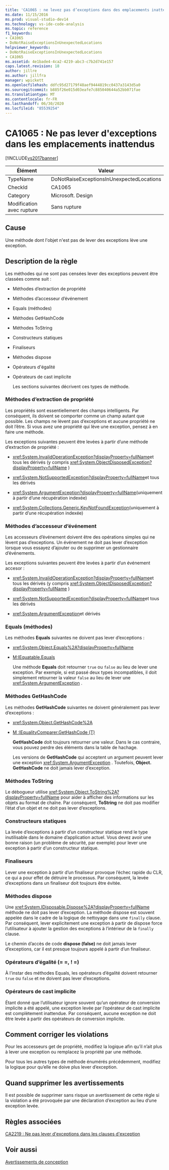 ```yaml
---
title: 'CA1065 : ne levez pas d’exceptions dans des emplacements inattendus | Microsoft Docs'
ms.date: 11/15/2016
ms.prod: visual-studio-dev14
ms.technology: vs-ide-code-analysis
ms.topic: reference
f1_keywords:
- CA1065
- DoNotRaiseExceptionsInUnexpectedLocations
helpviewer_keywords:
- DoNotRaiseExceptionsInUnexpectedLocations
- CA1065
ms.assetid: 4e1bade4-4ca2-4219-abc3-c7b2d741e157
caps.latest.revision: 18
author: jillre
ms.author: jillfra
manager: wpickett
ms.openlocfilehash: ddfc95d27179f48aef9444819cc0437a3143d5a0
ms.sourcegitcommit: b885f26e015d03eafe7c885040644a52bb071fae
ms.translationtype: MT
ms.contentlocale: fr-FR
ms.lasthandoff: 06/30/2020
ms.locfileid: "85539254"
---
```

# <a name="ca1065-do-not-raise-exceptions-in-unexpected-locations"></a>CA1065 : Ne pas lever d'exceptions dans les emplacements inattendus
[!INCLUDE[vs2017banner](../includes/vs2017banner.md)]

|Élément|Valeur|
|-|-|
|TypeName|DoNotRaiseExceptionsInUnexpectedLocations|
|CheckId|CA1065|
|Category|Microsoft. Design|
|Modification avec rupture|Sans rupture|

## <a name="cause"></a>Cause
 Une méthode dont l'objet n'est pas de lever des exceptions lève une exception.

## <a name="rule-description"></a>Description de la règle
 Les méthodes qui ne sont pas censées lever des exceptions peuvent être classées comme suit :

- Méthodes d’extraction de propriété

- Méthodes d’accesseur d’événement

- Equals (méthodes)

- Méthodes GetHashCode

- Méthodes ToString

- Constructeurs statiques

- Finaliseurs

- Méthodes dispose

- Opérateurs d'égalité

- Opérateurs de cast implicite

  Les sections suivantes décrivent ces types de méthode.

### <a name="property-get-methods"></a>Méthodes d’extraction de propriété
 Les propriétés sont essentiellement des champs intelligents. Par conséquent, ils doivent se comporter comme un champ autant que possible. Les champs ne lèvent pas d’exceptions et aucune propriété ne doit l’être. Si vous avez une propriété qui lève une exception, pensez à en faire une méthode.

 Les exceptions suivantes peuvent être levées à partir d’une méthode d’extraction de propriété :

- <xref:System.InvalidOperationException?displayProperty=fullName>et tous les dérivés (y compris <xref:System.ObjectDisposedException?displayProperty=fullName> )

- <xref:System.NotSupportedException?displayProperty=fullName>et tous les dérivés

- <xref:System.ArgumentException?displayProperty=fullName>(uniquement à partir d’une récupération indexée)

- <xref:System.Collections.Generic.KeyNotFoundException>(uniquement à partir d’une récupération indexée)

### <a name="event-accessor-methods"></a>Méthodes d’accesseur d’événement
 Les accesseurs d’événement doivent être des opérations simples qui ne lèvent pas d’exceptions. Un événement ne doit pas lever d’exception lorsque vous essayez d’ajouter ou de supprimer un gestionnaire d’événements.

 Les exceptions suivantes peuvent être levées à partir d’un événement accesor :

- <xref:System.InvalidOperationException?displayProperty=fullName>et tous les dérivés (y compris <xref:System.ObjectDisposedException?displayProperty=fullName> )

- <xref:System.NotSupportedException?displayProperty=fullName>et tous les dérivés

- <xref:System.ArgumentException>et dérivés

### <a name="equals-methods"></a>Equals (méthodes)
 Les méthodes **Equals** suivantes ne doivent pas lever d’exceptions :

- <xref:System.Object.Equals%2A?displayProperty=fullName>

- [M:IEquatable.Equals](https://msdn2.microsoft.com/library/ms131190(VS.80).aspx)

  Une méthode **Equals** doit retourner `true` ou `false` au lieu de lever une exception. Par exemple, si est passé deux types incompatibles, il doit simplement retourner la valeur `false` au lieu de lever une <xref:System.ArgumentException> .

### <a name="gethashcode-methods"></a>Méthodes GetHashCode
 Les méthodes **GetHashCode** suivantes ne doivent généralement pas lever d’exceptions :

- <xref:System.Object.GetHashCode%2A>

- [M :IEqualityComparer.GetHashCode (T)](https://msdn2.microsoft.com/library/system.collections.iequalitycomparer.gethashcode.aspx)

  **GetHashCode** doit toujours retourner une valeur. Dans le cas contraire, vous pouvez perdre des éléments dans la table de hachage.

  Les versions de **GetHashCode** qui acceptent un argument peuvent lever une exception <xref:System.ArgumentException> . Toutefois, **Object. GetHashCode** ne doit jamais lever d’exception.

### <a name="tostring-methods"></a>Méthodes ToString
 Le débogueur utilise <xref:System.Object.ToString%2A?displayProperty=fullName> pour aider à afficher des informations sur les objets au format de chaîne. Par conséquent, **ToString** ne doit pas modifier l’état d’un objet et ne doit pas lever d’exceptions.

### <a name="static-constructors"></a>Constructeurs statiques
 La levée d’exceptions à partir d’un constructeur statique rend le type inutilisable dans le domaine d’application actuel. Vous devez avoir une bonne raison (un problème de sécurité, par exemple) pour lever une exception à partir d’un constructeur statique.

### <a name="finalizers"></a>Finaliseurs
 Lever une exception à partir d’un finaliseur provoque l’échec rapide du CLR, ce qui a pour effet de détruire le processus. Par conséquent, la levée d’exceptions dans un finaliseur doit toujours être évitée.

### <a name="dispose-methods"></a>Méthodes dispose
 Une <xref:System.IDisposable.Dispose%2A?displayProperty=fullName> méthode ne doit pas lever d’exception. La méthode dispose est souvent appelée dans le cadre de la logique de nettoyage dans une `finally` clause. Par conséquent, lever explicitement une exception à partir de dispose force l’utilisateur à ajouter la gestion des exceptions à l’intérieur de la `finally` clause.

 Le chemin d’accès de code **dispose (false)** ne doit jamais lever d’exceptions, car il est presque toujours appelé à partir d’un finaliseur.

### <a name="equality-operators--"></a>Opérateurs d’égalité (= =, ! =)
 À l’instar des méthodes Equals, les opérateurs d’égalité doivent retourner `true` ou `false` et ne doivent pas lever d’exceptions.

### <a name="implicit-cast-operators"></a>Opérateurs de cast implicite
 Étant donné que l’utilisateur ignore souvent qu’un opérateur de conversion implicite a été appelé, une exception levée par l’opérateur de cast implicite est complètement inattendue. Par conséquent, aucune exception ne doit être levée à partir des opérateurs de conversion implicite.

## <a name="how-to-fix-violations"></a>Comment corriger les violations
 Pour les accesseurs get de propriété, modifiez la logique afin qu’il n’ait plus à lever une exception ou remplacez la propriété par une méthode.

 Pour tous les autres types de méthode énumérés précédemment, modifiez la logique pour qu’elle ne doive plus lever d’exception.

## <a name="when-to-suppress-warnings"></a>Quand supprimer les avertissements
 Il est possible de supprimer sans risque un avertissement de cette règle si la violation a été provoquée par une déclaration d’exception au lieu d’une exception levée.

## <a name="related-rules"></a>Règles associées
 [CA2219 : Ne pas lever d'exceptions dans les clauses d'exception](../code-quality/ca2219-do-not-raise-exceptions-in-exception-clauses.md)

## <a name="see-also"></a>Voir aussi
 [Avertissements de conception](../code-quality/design-warnings.md)
